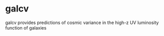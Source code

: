 # galcv
galcv provides predictions of cosmic variance in the high-z UV luminosity function of galaxies
